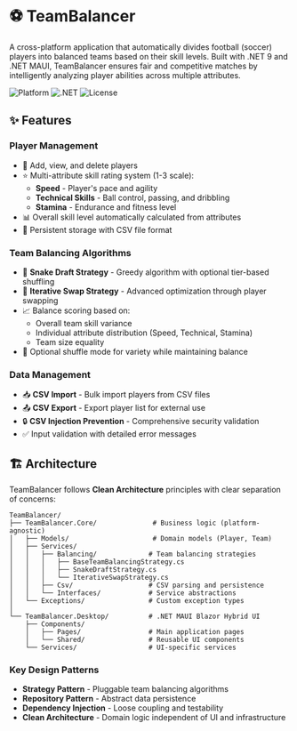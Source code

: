 # ⚽ TeamBalancer

A cross-platform application that automatically divides football (soccer) players into balanced teams based on their skill levels. Built with .NET 9 and .NET MAUI, TeamBalancer ensures fair and competitive matches by intelligently analyzing player abilities across multiple attributes.

![Platform](https://img.shields.io/badge/platform-Windows%20%7C%20macOS%20%7C%20iOS%20%7C%20Android-blue)
![.NET](https://img.shields.io/badge/.NET-9.0-purple)
![License](https://img.shields.io/badge/license-MIT-green)

## ✨ Features

### Player Management
- 👥 Add, view, and delete players
- ⭐ Multi-attribute skill rating system (1-3 scale):
  - **Speed** - Player's pace and agility
  - **Technical Skills** - Ball control, passing, and dribbling
  - **Stamina** - Endurance and fitness level
- 📊 Overall skill level automatically calculated from attributes
- 💾 Persistent storage with CSV file format

### Team Balancing Algorithms
- 🐍 **Snake Draft Strategy** - Greedy algorithm with optional tier-based shuffling
- 🔄 **Iterative Swap Strategy** - Advanced optimization through player swapping
- 📈 Balance scoring based on:
  - Overall team skill variance
  - Individual attribute distribution (Speed, Technical, Stamina)
  - Team size equality
- 🎲 Optional shuffle mode for variety while maintaining balance

### Data Management
- 📥 **CSV Import** - Bulk import players from CSV files
- 📤 **CSV Export** - Export player list for external use
- 🔒 **CSV Injection Prevention** - Comprehensive security validation
- ✅ Input validation with detailed error messages

## 🏗️ Architecture

TeamBalancer follows **Clean Architecture** principles with clear separation of concerns:

```
TeamBalancer/
├── TeamBalancer.Core/              # Business logic (platform-agnostic)
│   ├── Models/                     # Domain models (Player, Team)
│   ├── Services/
│   │   ├── Balancing/             # Team balancing strategies
│   │   │   ├── BaseTeamBalancingStrategy.cs
│   │   │   ├── SnakeDraftStrategy.cs
│   │   │   └── IterativeSwapStrategy.cs
│   │   ├── Csv/                   # CSV parsing and persistence
│   │   └── Interfaces/            # Service abstractions
│   └── Exceptions/                # Custom exception types
│
└── TeamBalancer.Desktop/          # .NET MAUI Blazor Hybrid UI
    ├── Components/
    │   ├── Pages/                 # Main application pages
    │   └── Shared/                # Reusable UI components
    └── Services/                  # UI-specific services
```

### Key Design Patterns
- **Strategy Pattern** - Pluggable team balancing algorithms
- **Repository Pattern** - Abstract data persistence
- **Dependency Injection** - Loose coupling and testability
- **Clean Architecture** - Domain logic independent of UI and infrastructure